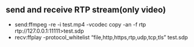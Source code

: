 ## send and receive RTP stream(only video)
* send:ffmpeg -re -i test.mp4 -vcodec copy -an -f rtp rtp://127.0.0.1:11111>test.sdp
* recv:ffplay -protocol_whitelist “file,http,https,rtp,udp,tcp,tls” test.sdp

   